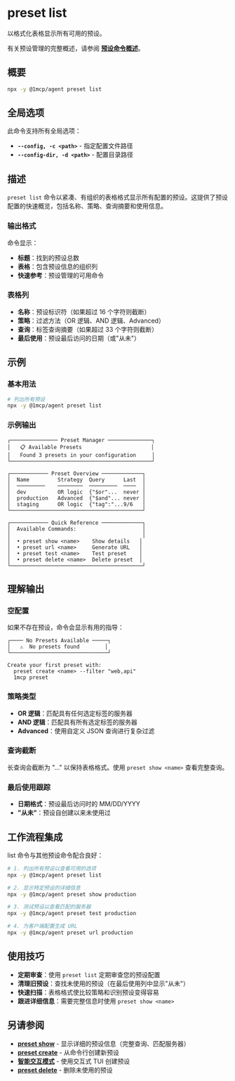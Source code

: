 # preset list

以格式化表格显示所有可用的预设。

有关预设管理的完整概述，请参阅 **[预设命令概述](./index)**。

## 概要

```bash
npx -y @1mcp/agent preset list
```

## 全局选项

此命令支持所有全局选项：

- **`--config, -c <path>`** - 指定配置文件路径
- **`--config-dir, -d <path>`** - 配置目录路径

## 描述

`preset list` 命令以紧凑、有组织的表格格式显示所有配置的预设。这提供了预设配置的快速概览，包括名称、策略、查询摘要和使用信息。

### 输出格式

命令显示：

- **标题**：找到的预设总数
- **表格**：包含预设信息的组织列
- **快速参考**：预设管理的可用命令

### 表格列

- **名称**：预设标识符（如果超过 16 个字符则截断）
- **策略**：过滤方法（OR 逻辑、AND 逻辑、Advanced）
- **查询**：标签查询摘要（如果超过 33 个字符则截断）
- **最后使用**：预设最后访问的日期（或"从未"）

## 示例

### 基本用法

```bash
# 列出所有预设
npx -y @1mcp/agent preset list
```

### 示例输出

```
┌─────────────── Preset Manager ──────────────┐
│   📋 Available Presets                      │
│   Found 3 presets in your configuration     │
└─────────────────────────────────────────────┘

┌──────────── Preset Overview ─────────────┐
│  Name         Strategy  Query      Last  │
│  ─────────    ────────  ─────────  ────  │
│  dev          OR logic  {"$or"...  never │
│  production   Advanced  {"$and"... never │
│  staging      OR logic  {"tag":"...9/6   │
└──────────────────────────────────────────┘

┌──────────── Quick Reference ─────────────┐
│  Available Commands:                     │
│                                          │
│  • preset show <name>    Show details   │
│  • preset url <name>     Generate URL   │
│  • preset test <name>    Test preset    │
│  • preset delete <name>  Delete preset  │
└──────────────────────────────────────────┘
```

## 理解输出

### 空配置

如果不存在预设，命令会显示有用的指导：

```
┌──── No Presets Available ─────┐
│   ⚠️  No presets found        │
└───────────────────────────────┘

Create your first preset with:
  preset create <name> --filter "web,api"
  1mcp preset
```

### 策略类型

- **OR 逻辑**：匹配具有任何选定标签的服务器
- **AND 逻辑**：匹配具有所有选定标签的服务器
- **Advanced**：使用自定义 JSON 查询进行复杂过滤

### 查询截断

长查询会截断为 "..." 以保持表格格式。使用 `preset show <name>` 查看完整查询。

### 最后使用跟踪

- **日期格式**：预设最后访问时的 MM/DD/YYYY
- **"从未"**：预设自创建以来未使用过

## 工作流程集成

list 命令与其他预设命令配合良好：

```bash
# 1. 列出所有预设以查看可用的选项
npx -y @1mcp/agent preset list

# 2. 显示特定预设的详细信息
npx -y @1mcp/agent preset show production

# 3. 测试预设以查看匹配的服务器
npx -y @1mcp/agent preset test production

# 4. 为客户端配置生成 URL
npx -y @1mcp/agent preset url production
```

## 使用技巧

- **定期审查**：使用 `preset list` 定期审查您的预设配置
- **清理旧预设**：查找未使用的预设（在最后使用列中显示"从未"）
- **快速扫描**：表格格式使比较策略和识别预设变得容易
- **跟进详细信息**：需要完整信息时使用 `preset show <name>`

## 另请参阅

- **[preset show](./show)** - 显示详细的预设信息（完整查询、匹配服务器）
- **[preset create](./create)** - 从命令行创建新预设
- **[智能交互模式](./)** - 使用交互式 TUI 创建预设
- **[preset delete](./delete)** - 删除未使用的预设
